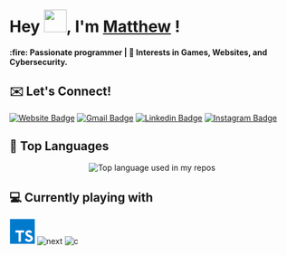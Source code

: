 # Hey <img src="https://media.giphy.com/media/hvRJCLFzcasrR4ia7z/giphy.gif" width="40px" height="40px">, I'm <a href="https://matthewharyanto.com">Matthew</a> ! <!--<img src="https://media.giphy.com/media/12oufCB0MyZ1Go/giphy.gif" width="50">-->
<h4>:fire: Passionate programmer | 🚀 Interests in Games, Websites, and Cybersecurity.</h4>

## :envelope: Let's Connect!
[![Website Badge](https://img.shields.io/badge/Website-0A79DF?style=flat-square&logo=google-chrome&logoColor=white)](https://matthewharyanto.com)
[![Gmail Badge](https://img.shields.io/badge/-matthewanh@hotmail.com-c14438?style=flat-square&logo=Gmail&logoColor=white&link=mailto:matthewanh@hotmail.com)](mailto:matthewanh@hotmail.com)
[![Linkedin Badge](https://img.shields.io/badge/-LinkedIn-0e76a8?style=flat-square&logo=Linkedin&logoColor=white)](https://www.linkedin.com/in/matthewanh/)
[![Instagram Badge](https://img.shields.io/badge/-Instagram-e4405f?style=flat-square&logo=Instagram&logoColor=white)](https://instagram.com/matthewanh_/)

## 🍇 Top Languages
<div align="center">
  <img width="" src="https://github-stats-git-custom-panosru.vercel.app/api/top-langs/?username=MatthewAnder&langs_count=20&layout=compact&count_private=true&hide_border=true&locale=en&exclude_repo=github-readme-stats,panosru,cockpit_GROUPS,jamesgeorge007,hedythedev,katerina-web,.net-rnd-i18n,php-censor,framework,BetterReflection,docker-php-censor,protos,node-jinjs,protos-docs,OxyNode" alt="Top language used in my repos" />
  <br />
</div>

## :computer: Currently playing with 
<p align="left">
  <img src="https://raw.githubusercontent.com/devicons/devicon/master/icons/typescript/typescript-plain.svg" alt="javascript" width="45" height="45" />
  <img src="https://cdn.jsdelivr.net/gh/devicons/devicon@latest/icons/nextjs/nextjs-original.svg" alt="next" width="45" height="45" />
  <img src="https://cdn.jsdelivr.net/gh/devicons/devicon@latest/icons/c/c-original.svg" alt="c" width="45" height="45" />
</p>
<br>
